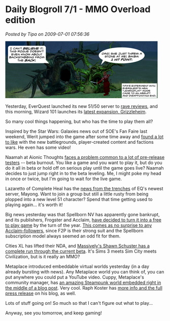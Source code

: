 # Daily Blogroll 7/1 - MMO Overload edition

*Posted by Tipa on 2009-07-01 07:56:36*

![Learn2Play Mode](../uploads/2009/07/l2pmode.jpg "Learn2Play Mode")

Yesterday, EverQuest launched its new 51/50 server to [rave reviews](http://mmoquests.com/2009/07/01/random-game-news/), and this morning, Wizard 101 launches its [latest expansion, Grizzleheim](http://thefriendlynecromancer.blogspot.com/2009/06/tons-of-exclusives-mannequins-go-live.html). 

So many cool things happening, but who has the time to play them all?

Inspired by the Star Wars: Galaxies news out of SOE's Fan Faire last weekend, Werit jumped into the game after some time away and [found a lot to like](http://werit.blogspot.com/2009/07/in-galaxy-not-so-far-away.html) with the new battlegrounds, player-created content and factions wars. He even has some video!

Naamah at Aionic Thoughts [faces a problem common to a lot of pre-release testers](http://aionicthoughts.wordpress.com/2009/07/01/the-beta-conundrum/) -- beta burnout. You like a game and you want to play it, but do you do it all in beta or hold off on serious play until the game goes live? Naamah decides to just jump right in to the beta leveling. Me, I might poke my head in once or twice, but I'm going to wait for the live game.

Lazaretto of Complete Heal has the [news from the trenches](http://www.completeheal.com/?p=1314) of EQ's newest server, Mayong. Want to join a group but still a little rusty from being plopped into a new level 51 character? Spend that time getting used to playing again... it's worth it!

Big news yesterday was that Spellborn NV has apparently gone bankrupt, and its publishers, Frogster and Acclaim, [have decided to turn it into a free to play game](http://phpbb.acclaim.com/spellborn/viewtopic.php?t=4666&sid=89f4883fb327fdea5dea60cbb2c5e73f) by the turn of the year. [This comes as no surprise to any Acclaim-followers](http://epicdolls.com/beauturkey/?p=1728), since F2P is their strong suit and the Spellborn subscription model always seemed an odd fit for them.

Cities XL has lifted their NDA, and [Massively's Shawn Schuster has a complete run through the current beta](http://www.massively.com/2009/06/30/massively-hands-on-with-cities-xl/). It's Sims 3 meets Sim City meets Civilization, but is it really an MMO?

Metaplace introduced embeddable virtual worlds yesterday (in a day already bursting with news). Any Metaplace world you can think of, you can put anywhere you could put a YouTube video. Cuppy, Metaplace's community manager, has [an amazing Steampunk world embedded right in the middle of a blog post](http://www.cuppycake.org/?p=823). Very cool. Raph Koster has [more info and the full press release](http://www.raphkoster.com/2009/06/30/embed-virtual-worlds-anywhere/) on his blog, as well.

Lots of stuff going on! So much so that I can't figure out what to play...

Anyway, see you tomorrow, and keep gaming!

